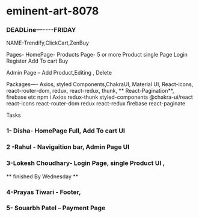 # eminent-art-8078


### DEADLine—----FRIDAY

NAME-Trendify,ClickCart,ZenBuy



Pages-
HomePage-
Products Page- 5 or more
Product single Page
Login 
Register
Add To cart 
Buy


Admin Page – Add Product,Editing , Delete 

Packages—-
Axios, styled Components,ChakraUI, Material UI, React-icons, react-router-dom, redux, react-redux, thunk, ** React-Pagination**, firebase etc
npm i Axios redux-thunk styled-components @chakra-ui/react react-icons react-router-dom redux react-redux firebase react-paginate


  Tasks 

### 1- Disha- HomePage Full,  Add To cart UI


### 2 -Rahul - Navigaition bar, Admin Page UI
 

### 3-Lokesh Choudhary- Login Page, single Product UI ,

** finished By Wednesday **

 ### 4-Prayas Tiwari - Footer,

### 5- Souarbh Patel – Payment Page


